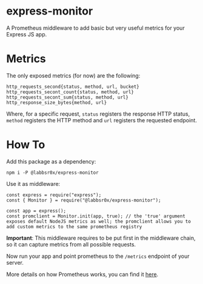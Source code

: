 # express-monitor

A Prometheus middleware to add basic but very useful metrics for your Express JS app.

# Metrics

The only exposed metrics (for now) are the following:

```
http_requests_second{status, method, url, bucket}
http_requests_secont_count{status, method, url}
http_requests_secont_sum{status, method, url}
http_response_size_bytes{method, url}
```

Where, for a specific request, `status` registers the response HTTP status, `method` registers the HTTP method and `url` registers the requested endpoint.



# How To

Add this package as a dependency:

```
npm i -P @labbsr0x/express-monitor
```

Use it as middleware:

```
const express = require("express");
const { Monitor } = require("@labbsr0x/express-monitor");

const app = express();
const promclient = Monitor.init(app, true); // the 'true' argument exposes default NodeJS metrics as well; the promclient allows you to add custom metrics to the same prometheus registry
```

**Important**: This middleware requires to be put first in the middleware chain, so it can capture metrics from all possible requests.

Now run your app and point prometheus to the `/metrics` endpoint of your server.

More details on how Prometheus works, you can find it [here](https://medium.com/ibm-ix/white-box-your-metrics-now-895a9e9d34ec).


